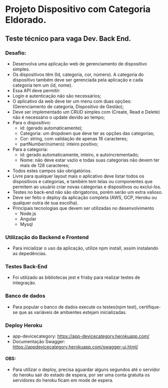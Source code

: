 # Projeto Dispositivo com Categoria Eldorado.

## Teste técnico para vaga Dev. Back End.

### Desafio:

* Desenvolva uma aplicação web de gerenciamento de dispositivo simples.
* Os dispositivos têm (Id, categoria, cor, número). A categoria do dispositivo também deve ser gerenciada pela aplicação e cada categoria tem um (id, nome).
* Essa API deve permitir:
* Login e autenticação não são necessários;
* O aplicativo da web deve ter um menu com duas opções: (Gerenciamento de categoria, Dispositivo de Gestão);
* Deve ser implementado um CRUD simples com (Create, Read e Delete) não é necessário o update devido ao tempo;
* Para o dispositivo:
	* id: (gerado automaticamente);
	* Categoria: um dropdown que deve ter as opções das categorias;
	* Cor: string, com validação de apenas 16 caracteres;
	* partNumber(número): inteiro positivo;
* Para a categoria:
	* id: gerado automaticamente, inteiro, e autoincrementado;
	* Nome: não deve estar vazio e todas suas categorias não devem ter mais de 128 caracteres;
* Todos estes campos são obrigatórios.
* Livre para qualquer layout mais o aplicativo deve listar todos os dispositivos e categorias, e também tem telas ou componentes que permitem ao usuário criar novas categorias e dispositivos ou excluí-los.
* Testes no back-end não são obrigatorios, porém serão um extra valioso.
* Deve ser feito o deploy da aplicação completa (AWS, GCP, Heroku ou qualquer outra de sua escolha).
* Principais tecnologias que devem ser utilizadas no desenvolvimento
	* Node.js
	* Angular
	* Mysql

### Utilização do Backend e Frontend
* Para inicializar o uso da aplicação, utilize npm install, assim instalando as depedências.

### Testes Back-End
* Foi utilizado as bibliotecas jest e frisby para realizar testes de integração.

### Banco de dados
* Para popular o banco de dados execute os testes(npm test), certifique-se que as variáveis de ambientes estejam inicializadas.

### Deploy Heroku
* app-devicecategory: https://app-devicecategory.herokuapp.com/
* Documentação Swagger: https://appdevicecategory.herokuapp.com/swagger-ui.html/

#### OBS: 
* Para utilizar o deploy, precisa aguardar alguns segundos até o servidor do heroku sair do estado de espera, por ser uma conta gratuita os servidores do heroku ficam em mode de espera.
